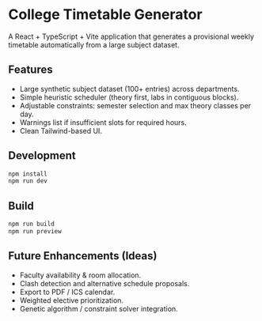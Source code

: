 # College Timetable Generator

A React + TypeScript + Vite application that generates a provisional weekly timetable automatically from a large subject dataset.

## Features
- Large synthetic subject dataset (100+ entries) across departments.
- Simple heuristic scheduler (theory first, labs in contiguous blocks).
- Adjustable constraints: semester selection and max theory classes per day.
- Warnings list if insufficient slots for required hours.
- Clean Tailwind-based UI.

## Development
```bash
npm install
npm run dev
```

## Build
```bash
npm run build
npm run preview
```

## Future Enhancements (Ideas)
- Faculty availability & room allocation.
- Clash detection and alternative schedule proposals.
- Export to PDF / ICS calendar.
- Weighted elective prioritization.
- Genetic algorithm / constraint solver integration.

